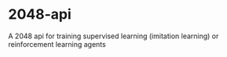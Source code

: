 # 2048-api
A 2048 api for training supervised learning (imitation learning) or reinforcement learning agents
